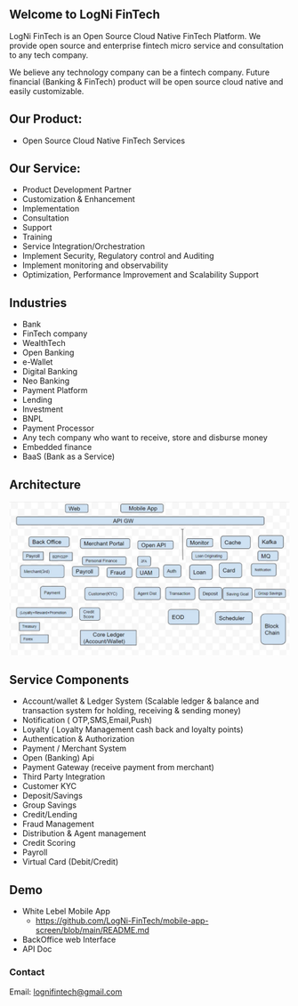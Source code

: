 ## Welcome to LogNi FinTech

LogNi FinTech is an Open Source Cloud Native FinTech Platform.
We provide open source and enterprise fintech micro service and consultation to any tech company.

We believe any technology company can be a fintech company. Future financial (Banking & FinTech) product will be open source cloud native and easily customizable.
 
## Our Product:
- Open Source Cloud Native FinTech Services

## Our Service:
- Product Development Partner
- Customization & Enhancement
- Implementation 
- Consultation
- Support
- Training
- Service Integration/Orchestration
- Implement Security, Regulatory control and Auditing 
- Implement monitoring and observability 
- Optimization, Performance Improvement and Scalability Support
 

## Industries
- Bank
- FinTech company
- WealthTech
- Open Banking
- e-Wallet
- Digital Banking
- Neo Banking
- Payment Platform
- Lending 
- Investment
- BNPL
- Payment Processor
- Any tech company who want to receive, store and disburse money
- Embedded finance
- BaaS (Bank as a Service)  

## Architecture
![Architecture](https://github.com/LogNi-FinTech/site/blob/gh-pages/LogNiFinTech-Architecture.jpg)

## Service Components
- Account/wallet & Ledger System (Scalable ledger & balance and transaction system for holding, receiving & sending money) 
- Notification ( OTP,SMS,Email,Push)
- Loyalty ( Loyalty Management cash back and loyalty points)
- Authentication & Authorization
- Payment / Merchant System
- Open (Banking) Api
- Payment Gateway (receive payment from merchant)
- Third Party Integration
- Customer KYC
- Deposit/Savings
- Group Savings
- Credit/Lending
- Fraud Management
- Distribution & Agent management
- Credit Scoring
- Payroll 
- Virtual Card (Debit/Credit)

## Demo
- White Lebel Mobile App 
   - https://github.com/LogNi-FinTech/mobile-app-screen/blob/main/README.md
- BackOffice web Interface
- API Doc

### Contact
Email: lognifintech@gmail.com
